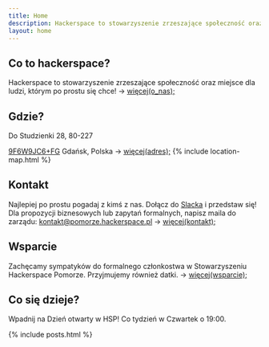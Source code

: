 ```yaml
---
title: Home
description: Hackerspace to stowarzyszenie zrzeszające społeczność oraz miejsce dla ludzi, którym po prostu się chce!
layout: home
---
```

## Co to hackerspace?
Hackerspace to stowarzyszenie zrzeszające społeczność oraz miejsce dla ludzi, którym po prostu się chce! -> [więcej(o_nas);](/about)

## Gdzie?
Do Studzienki 28, 80-227

[9F6W9JC6+FG](https://plus.codes/9F6W9JC6+FG) Gdańsk, Polska  -> [więcej(adres);](/contact)
{% include location-map.html %}

## Kontakt
Najlepiej po prostu pogadaj z kimś z nas. Dołącz do [Slacka](/slack) i przedstaw się! Dla propozycji biznesowych lub zapytań formalnych, napisz maila do zarządu: [kontakt@pomorze.hackerspace.pl](mailto:kontakt@pomorze.hackerspace.pl) -> [więcej(kontakt);](/contact)

## Wsparcie
Zachęcamy sympatyków do formalnego członkostwa w Stowarzyszeniu Hackerspace Pomorze. Przyjmujemy również datki. -> [więcej(wsparcie);](/membership)

## Co się dzieje?
Wpadnij na Dzień otwarty w HSP! Co tydzień w Czwartek o 19:00.

{% include posts.html %}
